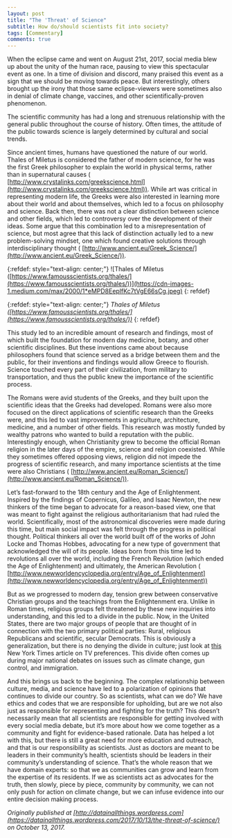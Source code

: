 ```yaml
---
layout: post
title: "The 'Threat' of Science"
subtitle: How do/should scientists fit into society?
tags: [Commentary]
comments: true
---
```


When the eclipse came and went on August 21st, 2017, social media blew up about the unity of the human race, pausing to view this spectacular event as one. In a time of division and discord, many praised this event as a sign that we should be moving towards peace. But interestingly, others brought up the irony that those same eclipse-viewers were sometimes also in denial of climate change, vaccines, and other scientifically-proven phenomenon.

The scientific community has had a long and strenuous relationship with the general public throughout the course of history. Often times, the attitude of the public towards science is largely determined by cultural and social trends.

Since ancient times, humans have questioned the nature of our world. Thales of Miletus is considered the father of modern science, for he was the first Greek philosopher to explain the world in physical terms, rather than in supernatural causes ( [http://www.crystalinks.com/greekscience.html](http://www.crystalinks.com/greekscience.html)). While art was critical in representing modern life, the Greeks were also interested in learning more about their world and about themselves, which led to a focus on philosophy and science. Back then, there was not a clear distinction between science and other fields, which led to controversy over the development of their ideas. Some argue that this combination led to a misrepresentation of science, but most agree that this lack of distinction actually led to a new problem-solving mindset, one which found creative solutions through interdisciplinary thought ( [http://www.ancient.eu/Greek_Science/](http://www.ancient.eu/Greek_Science/)).

{:refdef: style="text-align: center;"}
![Thales of Miletus ([https://www.famousscientists.org/thales/](https://www.famousscientists.org/thales/))](https://cdn-images-1.medium.com/max/2000/1*eMPD8EeplfKc7tVgE66sCg.jpeg)
{: refdef}

{:refdef: style="text-align: center;"}
*Thales of Miletus ([https://www.famousscientists.org/thales/](https://www.famousscientists.org/thales/))*
{: refdef}

This study led to an incredible amount of research and findings, most of which built the foundation for modern day medicine, botany, and other scientific disciplines. But these inventions came about because philosophers found that science served as a bridge between them and the public, for their inventions and findings would allow Greece to flourish. Science touched every part of their civilization, from military to transportation, and thus the public knew the importance of the scientific process.

The Romans were avid students of the Greeks, and they built upon the scientific ideas that the Greeks had developed. Romans were also more focused on the direct applications of scientific research than the Greeks were, and this led to vast improvements in agriculture, architecture, medicine, and a number of other fields. This research was mostly funded by wealthy patrons who wanted to build a reputation with the public. Interestingly enough, when Christianity grew to become the official Roman religion in the later days of the empire, science and religion coexisted. While they sometimes offered opposing views, religion did not impede the progress of scientific research, and many importance scientists at the time were also Christians ( [http://www.ancient.eu/Roman_Science/](http://www.ancient.eu/Roman_Science/)).

Let’s fast-forward to the 18th century and the Age of Enlightenment. Inspired by the findings of Copernicus, Galileo, and Isaac Newton, the new thinkers of the time began to advocate for a reason-based view, one that was meant to fight against the religious authoritarianism that had ruled the world. Scientifically, most of the astronomical discoveries were made during this time, but main social impact was felt through the progress in political thought. Political thinkers all over the world built off of the works of John Locke and Thomas Hobbes, advocating for a new type of government that acknowledged the will of its people. Ideas born from this time led to revolutions all over the world, including the French Revolution (which ended the Age of Enlightenment) and ultimately, the American Revolution ( [http://www.newworldencyclopedia.org/entry/Age_of_Enlightenment](http://www.newworldencyclopedia.org/entry/Age_of_Enlightenment))

But as we progressed to modern day, tension grew between conservative Christian groups and the teachings from the Enlightenment era. Unlike in Roman times, religious groups felt threatened by these new inquiries into understanding, and this led to a divide in the public. Now, in the United States, there are two major groups of people that are thought of in connection with the two primary political parties: Rural, religious Republicans and scientific, secular Democrats. This is obviously a generalization, but there is no denying the divide in culture; just look at [this](https://www.nytimes.com/interactive/2016/12/26/upshot/duck-dynasty-vs-modern-family-television-maps.html?action=click&contentCollection=undefined&region=Footer&module=WhatsNext&version=WhatsNext&contentID=WhatsNext&moduleDetail=most-emailed-2&pgtype=undefined) New York Times article on TV preferences. This divide often comes up during major national debates on issues such as climate change, gun control, and immigration.

And this brings us back to the beginning. The complex relationship between culture, media, and science have led to a polarization of opinions that continues to divide our country. So as scientists, what can we do? We have ethics and codes that we are responsible for upholding, but are we not also just as responsible for representing and fighting for the truth? This doesn’t necessarily mean that all scientists are responsible for getting involved with every social media debate, but it’s more about how we come together as a community and fight for evidence-based rationale. Data has helped a lot with this, but there is still a great need for more education and outreach, and that is our responsibility as scientists. Just as doctors are meant to be leaders in their community’s health, scientists should be leaders in their community’s understanding of science. That’s the whole reason that we have domain experts: so that we as communities can grow and learn from the expertise of its residents. If we as scientists act as advocates for the truth, then slowly, piece by piece, community by community, we can not only push for action on climate change, but we can infuse evidence into our entire decision making process.

*Originally published at [http://datainallthings.wordpress.com](https://datainallthings.wordpress.com/2017/10/13/the-threat-of-science/) on October 13, 2017.*
